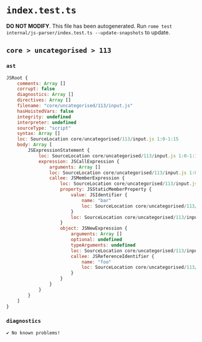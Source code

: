 # `index.test.ts`

**DO NOT MODIFY**. This file has been autogenerated. Run `rome test internal/js-parser/index.test.ts --update-snapshots` to update.

## `core > uncategorised > 113`

### `ast`

```javascript
JSRoot {
	comments: Array []
	corrupt: false
	diagnostics: Array []
	directives: Array []
	filename: "core/uncategorised/113/input.js"
	hasHoistedVars: false
	integrity: undefined
	interpreter: undefined
	sourceType: "script"
	syntax: Array []
	loc: SourceLocation core/uncategorised/113/input.js 1:0-1:15
	body: Array [
		JSExpressionStatement {
			loc: SourceLocation core/uncategorised/113/input.js 1:0-1:15
			expression: JSCallExpression {
				arguments: Array []
				loc: SourceLocation core/uncategorised/113/input.js 1:0-1:15
				callee: JSMemberExpression {
					loc: SourceLocation core/uncategorised/113/input.js 1:0-1:13
					property: JSStaticMemberProperty {
						value: JSIdentifier {
							name: "bar"
							loc: SourceLocation core/uncategorised/113/input.js 1:10-1:13 (bar)
						}
						loc: SourceLocation core/uncategorised/113/input.js 1:10-1:13 (bar)
					}
					object: JSNewExpression {
						arguments: Array []
						optional: undefined
						typeArguments: undefined
						loc: SourceLocation core/uncategorised/113/input.js 1:0-1:9
						callee: JSReferenceIdentifier {
							name: "foo"
							loc: SourceLocation core/uncategorised/113/input.js 1:4-1:7 (foo)
						}
					}
				}
			}
		}
	]
}
```

### `diagnostics`

```
✔ No known problems!

```
